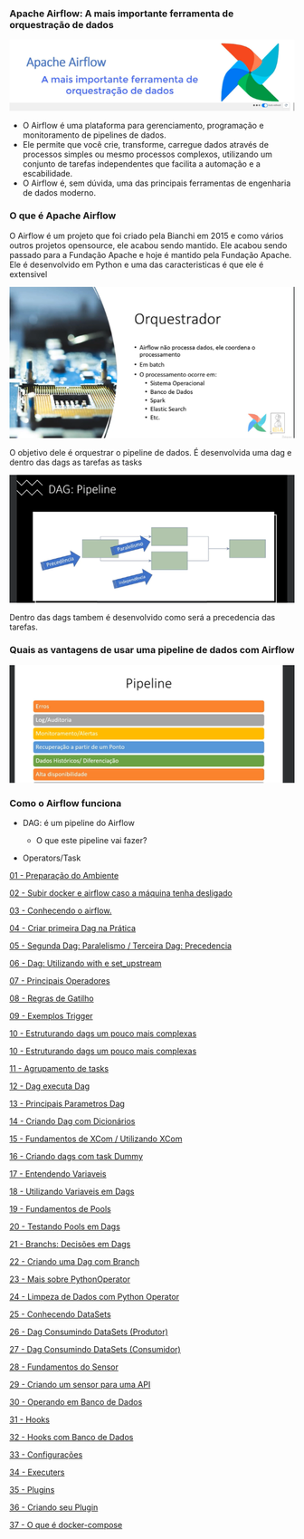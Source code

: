 
### Apache Airflow: A mais importante ferramenta de orquestração de dados

<img src="https://github.com/JosiTubaroski/Data_Enginer/blob/main/imgs/Apache_Airflow.png">

- O Airflow é uma plataforma para gerenciamento, programação e monitoramento de pipelines de dados.
- Ele permite que você crie, transforme, carregue dados através de processos simples ou mesmo processos complexos, utilizando um conjunto de tarefas independentes que facilita a automação e a escabilidade.
- O Airflow é, sem dúvida, uma das principais ferramentas de engenharia de dados moderno.

### O que é Apache Airflow

O Airflow é um projeto que foi criado pela Bianchi em 2015 e como vários outros projetos opensource, ele acabou sendo mantido.
Ele acabou sendo passado para a Fundação Apache e hoje é mantido pela Fundação Apache.
Ele é desenvolvido em Python e uma das caracteristicas é que ele é extensivel

<img src="https://github.com/JosiTubaroski/Data_Enginer/blob/main/imgs/Orquestrador.png">

O objetivo dele é orquestrar o pipeline de dados.
É desenvolvida uma dag e dentro das dags as tarefas as tasks

<img src="https://github.com/JosiTubaroski/Data_Enginer/blob/main/imgs/Dag.png">

Dentro das dags tambem é desenvolvido como será a precedencia das tarefas.

### Quais as vantagens de usar uma pipeline de dados com Airflow

<img src="https://github.com/JosiTubaroski/Data_Enginer/blob/main/imgs/Vantagens.png">

### Como o Airflow funciona

- DAG: é um pipeline do Airflow
   - O que este pipeline vai fazer?
     
- Operators/Task

<div> 
<p><a href="https://github.com/JosiTubaroski/Airflow_Preparar_Ambiente/blob/main/README.md">01 - Preparação do Ambiente</a></p>
</div> 

<div> 
<p><a href="https://github.com/JosiTubaroski/Subir_Docker/blob/main/README.md">02 - Subir docker e airflow caso a máquina tenha desligado</a></p>
</div> 

<div> 
<p><a href="https://github.com/JosiTubaroski/Conhecendo_Airflow">03 - Conhecendo o airflow.</a></p>
</div> 

<div> 
<p><a href="https://github.com/JosiTubaroski/Criar_DAG_Airflow">04 - Criar primeira Dag na Prática</a></p>
</div> 

<div> 
<p><a href="https://github.com/JosiTubaroski/Segunda_Dag_Paralelismo">05 - Segunda Dag: Paralelismo / Terceira Dag: Precedencia</a></p>
</div> 

<div> 
<p><a href="https://github.com/JosiTubaroski/Quarta_Dag/tree/main">06 - Dag: Utilizando with e set_upstream</a></p>
</div> 

<div> 
<p><a href="https://github.com/JosiTubaroski/Principais_Operadores/blob/main/README.md">07 - Principais Operadores</a></p>
</div> 

<div> 
<p><a href="https://github.com/JosiTubaroski/Regras_Gatilho/blob/main/README.md">08 - Regras de Gatilho</a></p>
</div> 

<div> 
<p><a href="https://github.com/JosiTubaroski/Exemplo_Trigger/blob/main/README.md">09 - Exemplos Trigger</a></p>
</div> 

<div> 
<p><a href="https://github.com/JosiTubaroski/Criando_Dags_Complexas/tree/main">10 - Estruturando dags um pouco mais complexas</a></p>
</div> 

<div> 
<p><a href="https://github.com/JosiTubaroski/Criando_Dags_Complexas/tree/main">10 - Estruturando dags um pouco mais complexas</a></p>
</div> 

<div> 
<p><a href="https://github.com/JosiTubaroski/Agrupando_com_task_group/blob/main/README.md">11 - Agrupamento de tasks</a></p>
</div> 

<div> 
<p><a href="https://github.com/JosiTubaroski/Dag_Executa_Dag">12 - Dag executa Dag</a></p>
</div> 

<div> 
<p><a href="https://github.com/JosiTubaroski/Parametros_Dag/blob/main/README.md">13 - Principais Parametros Dag</a></p>
</div> 

<div> 
<p><a href="https://github.com/JosiTubaroski/Criando-Dag-com-Dicionarios/blob/main/README.md">14 - Criando Dag com Dicionários</a></p>
</div> 

<div> 
<p><a href="https://github.com/JosiTubaroski/Xcom/blob/main/README.md">15 - Fundamentos de XCom / Utilizando XCom</a></p>
</div> 

<div> 
<p><a href="https://github.com/JosiTubaroski/Dags_Exercicios/blob/main/dummy.py">16 - Criando dags com task Dummy</a></p>
</div> 

<div> 
<p><a href="https://github.com/JosiTubaroski/Apache_Airflow_Princial/blob/main/img/2.1.Variaveis.pdf">17 - Entendendo Variaveis</a></p>
</div> 

<div> 
<p><a href="https://github.com/JosiTubaroski/Apache_Airflow_Princial/blob/main/img/variaveis.py">18 - Utilizando Variaveis em Dags</a></p>
</div> 

<div> 
<p><a href="https://github.com/JosiTubaroski/Apache_Airflow_Princial/blob/main/img/3.1.Pools.pdf">19 - Fundamentos de Pools</a></p>
</div> 

<div> 
<p><a href="https://github.com/JosiTubaroski/Apache_Airflow_Princial/blob/main/img/pools.py">20 - Testando Pools em Dags</a></p>
</div> 

<div> 
<p><a href="https://github.com/JosiTubaroski/Apache_Airflow_Princial/blob/main/img/5.1.Branchs.pdf">21 - Branchs: Decisões em Dags</a></p>
</div> 

<div> 
<p><a href="https://github.com/JosiTubaroski/Apache_Airflow_Princial/blob/main/img/branchs.py">22 - Criando uma Dag com Branch</a></p>
</div> 

<div> 
<p><a href="https://github.com/JosiTubaroski/Apache_Airflow_Princial/blob/main/img/6.1.Mais%20Python%20Operator.pdf">23 - Mais sobre PythonOperator</a></p>
</div> 

<div> 
<p><a href="https://github.com/JosiTubaroski/Apache_Airflow_Princial/blob/main/img/pythonoperator.py">24 - Limpeza de Dados com Python Operator</a></p>
</div> 

<div> 
<p><a href="https://github.com/JosiTubaroski/Apache_Airflow_Princial/blob/main/img/7.1.Datasets.pdf">25 - Conhecendo DataSets</a></p>
</div> 


<div> 
<p><a href="https://github.com/JosiTubaroski/Apache_Airflow_Princial/blob/main/img/producer.py">26 - Dag Consumindo DataSets (Produtor) </a></p>
</div> 

<div> 
<p><a href="https://github.com/JosiTubaroski/Apache_Airflow_Princial/blob/main/img/consumer.py">27 - Dag Consumindo DataSets (Consumidor) </a></p>
</div> 

<div> 
<p><a href="https://github.com/JosiTubaroski/Apache_Airflow_Princial/blob/main/img/8.1.Sensors.pdf">28 - Fundamentos do Sensor</a></p>
</div> 

<div> 
<p><a href="https://github.com/JosiTubaroski/Apache_Airflow_Princial/blob/main/img/sensors.py">29 - Criando um sensor para uma API</a></p>
</div> 


<div> 
<p><a href="https://github.com/JosiTubaroski/Apache_Airflow_Princial/blob/main/img/bancodedados.py">30 - Operando em Banco de Dados</a></p>
</div> 

<div> 
<p><a href="https://github.com/JosiTubaroski/Apache_Airflow_Princial/blob/main/img/2.1.Hooks.pdf">31 - Hooks</a></p>
</div> 

<div> 
<p><a href="https://github.com/JosiTubaroski/Apache_Airflow_Princial/blob/main/img/hooks.py">32 - Hooks com Banco de Dados</a></p>
</div> 

<div> 
<p><a href="https://github.com/JosiTubaroski/Apache_Airflow_Princial/blob/main/img/1.Configura%C3%A7%C3%B5es.pdf">33 - Configurações</a></p>
</div> 

<div> 
<p><a href="https://github.com/JosiTubaroski/Apache_Airflow_Princial/blob/main/img/2.Executers.pdf">34 - Executers</a></p>
</div> 


<div> 
<p><a href="https://github.com/JosiTubaroski/Apache_Airflow_Princial/blob/main/img/1.Criando%20Plugins.pdf">35 - Plugins</a></p>
</div> 


<div> 
<p><a href="https://github.com/JosiTubaroski/Apache_Airflow_Princial/blob/main/img/big_data_operator.py">36 - Criando seu Plugin</a></p>
</div> 

<div> 
<p><a href="https://github.com/JosiTubaroski/Apache_Airflow_Princial/blob/main/img/big_data_operator.py">37 - O que é docker-compose</a></p>
</div> 


